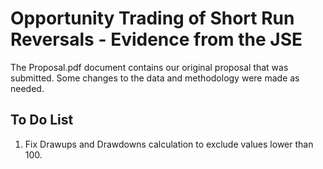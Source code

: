 # Opportunity Trading of Short Run Reversals - Evidence from the JSE

The Proposal.pdf document contains our original proposal that was submitted. Some changes to the data and methodology were made as needed. 

## To Do List

1. Fix Drawups and Drawdowns calculation to exclude values lower than 100.

